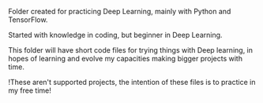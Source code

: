 Folder created for practicing Deep Learning, mainly with Python and TensorFlow.

Started with knowledge in coding, but beginner in Deep Learning.

This folder will have short code files for trying things with Deep learning, in hopes of learning and evolve my capacities making bigger projects with time.

!These aren't supported projects, the intention of these files is to practice in my free time!

